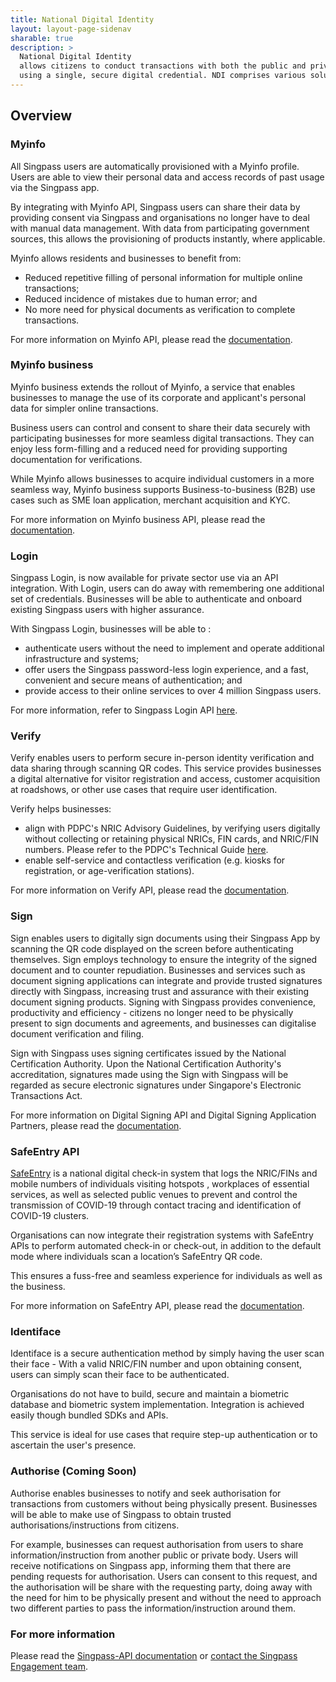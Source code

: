 ```yaml
---
title: National Digital Identity
layout: layout-page-sidenav
sharable: true
description: >
  National Digital Identity
  allows citizens to conduct transactions with both the public and private sectors 
  using a single, secure digital credential. NDI comprises various solutions such as MyInfo and SG-Verify.
---
```


## Overview

### Myinfo

All Singpass users are automatically provisioned with a Myinfo profile. Users are able to view their personal data and access records of past usage via the Singpass app.

By integrating with Myinfo API, Singpass users can share their data by providing consent via Singpass and organisations no longer have to deal with manual data management. With data from participating government sources, this allows the provisioning of products instantly, where applicable.

Myinfo allows residents and businesses to benefit from:

- Reduced repetitive filling of personal information for multiple online transactions;
- Reduced incidence of mistakes due to human error; and
- No more need for physical documents as verification to complete transactions.

For more information on Myinfo API, please read the [documentation](https://api.singpass.gov.sg/library/myinfo/business/introduction).

### Myinfo business

Myinfo business extends the rollout of Myinfo, a service that enables businesses to manage the use of its corporate and applicant's personal data for simpler online transactions.

Business users can control and consent to share their data securely with participating businesses for more seamless digital transactions. They can enjoy less form-filling and a reduced need for providing supporting documentation for verifications.

While Myinfo allows businesses to acquire individual customers in a more seamless way, Myinfo business supports Business-to-business (B2B) use cases such as SME loan application, merchant acquisition and KYC.

For more information on Myinfo business API, please read the [documentation](https://api.singpass.gov.sg/library/myinfobiz/business/introduction).

### Login

Singpass Login, is now available for private sector use via an API integration. With Login, users can do away with remembering one additional set of credentials. Businesses will be able to authenticate and onboard existing Singpass users with higher assurance.

With Singpass Login, businesses will be able to :
-	authenticate users without the need to implement and operate additional infrastructure and systems;
-	offer users the Singpass password-less login experience, and a fast, convenient and secure means of authentication; and
-	provide access to their online services to over 4 million Singpass users. 

For more information, refer to Singpass Login API [here](https://api.singpass.gov.sg/library/login/developers/overview-at-a-glance).

### Verify

Verify enables users to perform secure in-person identity verification and data sharing through scanning QR codes. This service provides businesses a digital alternative for visitor registration and access, customer acquisition at roadshows, or other use cases that require user identification.

Verify helps businesses:
- align with PDPC's NRIC Advisory Guidelines, by verifying users digitally without collecting or retaining physical NRICs, FIN cards, and NRIC/FIN numbers. Please refer to the PDPC's Technical Guide [here](https://www.pdpc.gov.sg/-/media/Files/PDPC/PDF-Files/Other-Guides/Technical-Guide-to-Advisory-Guidelines-on-NRIC-Numbers---260819.pdf).
- enable self-service and contactless verification (e.g. kiosks for registration, or age-verification stations).

For more information on Verify API, please read the [documentation](https://api.singpass.gov.sg/library/verify/business/introduction).

### Sign

Sign enables users to digitally sign documents using their Singpass App by scanning the QR code displayed on the screen before authenticating themselves. Sign employs technology to ensure the integrity of the signed document and to counter repudiation.
Businesses and services such as document signing applications can integrate and provide trusted signatures directly with Singpass, increasing trust and assurance with their existing document signing products. Signing with Singpass provides convenience, productivity and efficiency - citizens no longer need to be physically present to sign documents and agreements, and businesses can digitalise document verification and filing.

Sign with Singpass uses signing certificates issued by the National Certification Authority. Upon the National Certification Authority's accreditation, signatures made using the Sign with Singpass will be regarded as secure electronic signatures under Singapore's Electronic Transactions Act.

For more information on Digital Signing API and Digital Signing Application Partners, please read the [documentation](https://api.singpass.gov.sg/library/sign/business/introduction).

### SafeEntry API

[SafeEntry](https://www.safeentry.gov.sg) is a national digital check-in system that logs the NRIC/FINs and mobile numbers of individuals visiting hotspots , workplaces of essential services, as well as selected public venues to prevent and control the transmission of COVID-19 through contact tracing and identification of COVID-19 clusters.

Organisations can now integrate their registration systems with SafeEntry APIs to perform automated check-in or check-out, in addition to the default mode where individuals scan a location’s SafeEntry QR code.

This ensures a fuss-free and seamless experience for individuals as well as the business.

For more information on SafeEntry API, please read the [documentation](https://api.singpass.gov.sg/library/safeentry-api/business/introduction).

### Identiface

Identiface is a secure authentication method by simply having the user scan their face - With a valid NRIC/FIN number and upon obtaining consent, users can simply scan their face to be authenticated. 

Organisations do not have to build, secure and maintain a biometric database and biometric system implementation. Integration is achieved easily though bundled SDKs and APIs.

This service is ideal for use cases that require step-up authentication or to ascertain the user's presence.

### Authorise (Coming Soon)

Authorise enables businesses to notify and seek authorisation for transactions from customers without being physically present. Businesses will be able to make use of Singpass to obtain trusted authorisations/instructions from citizens.

For example, businesses can request authorisation from users to share information/instruction from another public or private body. Users will receive notifications on Singpass app, informing them that there are pending requests for authorisation. Users can consent to this request, and the authorisation will be share with the requesting party, doing away with the need for him to be physically present and without the need to approach two different parties to pass the information/instruction around them.

### For more information

Please read the [Singpass-API documentation](https://api.singpass.gov.sg/) or [contact the Singpass Engagement team](https://go.gov.sg/engage-ndi).
